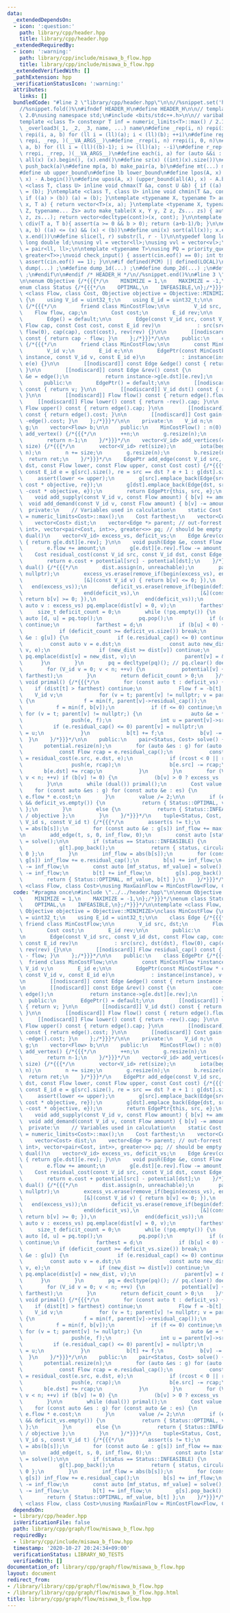 ```yaml
---
data:
  _extendedDependsOn:
  - icon: ':question:'
    path: library/cpp/header.hpp
    title: library/cpp/header.hpp
  _extendedRequiredBy:
  - icon: ':warning:'
    path: library/cpp/include/misawa_b_flow.hpp
    title: library/cpp/include/misawa_b_flow.hpp
  _extendedVerifiedWith: []
  _pathExtension: hpp
  _verificationStatusIcon: ':warning:'
  attributes:
    links: []
  bundledCode: "#line 2 \"library/cpp/header.hpp\"\n\n//%snippet.set('header')%\n\
    //%snippet.fold()%\n#ifndef HEADER_H\n#define HEADER_H\n\n// template version\
    \ 2.0\nusing namespace std;\n#include <bits/stdc++.h>\n\n// varibable settings\n\
    template <class T> constexpr T inf = numeric_limits<T>::max() / 2.1;\n\n#define\
    \ _overload3(_1, _2, _3, name, ...) name\n#define _rep(i, n) repi(i, 0, n)\n#define\
    \ repi(i, a, b) for (ll i = (ll)(a); i < (ll)(b); ++i)\n#define rep(...) _overload3(__VA_ARGS__,\
    \ repi, _rep, )(__VA_ARGS__)\n#define _rrep(i, n) rrepi(i, 0, n)\n#define rrepi(i,\
    \ a, b) for (ll i = (ll)((b)-1); i >= (ll)(a); --i)\n#define r_rep(...) _overload3(__VA_ARGS__,\
    \ rrepi, _rrep, )(__VA_ARGS__)\n#define each(i, a) for (auto &&i : a)\n#define\
    \ all(x) (x).begin(), (x).end()\n#define sz(x) ((int)(x).size())\n#define pb(a)\
    \ push_back(a)\n#define mp(a, b) make_pair(a, b)\n#define mt(...) make_tuple(__VA_ARGS__)\n\
    #define ub upper_bound\n#define lb lower_bound\n#define lpos(A, x) (lower_bound(all(A),\
    \ x) - A.begin())\n#define upos(A, x) (upper_bound(all(A), x) - A.begin())\ntemplate\
    \ <class T, class U> inline void chmax(T &a, const U &b) { if ((a) < (b)) (a)\
    \ = (b); }\ntemplate <class T, class U> inline void chmin(T &a, const U &b) {\
    \ if ((a) > (b)) (a) = (b); }\ntemplate <typename X, typename T> auto make_table(X\
    \ x, T a) { return vector<T>(x, a); }\ntemplate <typename X, typename Y, typename\
    \ Z, typename... Zs> auto make_table(X x, Y y, Z z, Zs... zs) { auto cont = make_table(y,\
    \ z, zs...); return vector<decltype(cont)>(x, cont); }\n\ntemplate <class T> T\
    \ cdiv(T a, T b){ assert(a >= 0 && b > 0); return (a+b-1)/b; }\n\n#define is_in(x,\
    \ a, b) ((a) <= (x) && (x) < (b))\n#define uni(x) sort(all(x)); x.erase(unique(all(x)),\
    \ x.end())\n#define slice(l, r) substr(l, r - l)\n\ntypedef long long ll;\ntypedef\
    \ long double ld;\nusing vl = vector<ll>;\nusing vvl = vector<vl>;\nusing pll\
    \ = pair<ll, ll>;\n\ntemplate <typename T>\nusing PQ = priority_queue<T, vector<T>,\
    \ greater<T>>;\nvoid check_input() { assert(cin.eof() == 0); int tmp; cin >> tmp;\
    \ assert(cin.eof() == 1); }\n\n#if defined(PCM) || defined(LOCAL)\n#else\n#define\
    \ dump(...) ;\n#define dump_1d(...) ;\n#define dump_2d(...) ;\n#define cerrendl\
    \ ;\n#endif\n\n#endif /* HEADER_H */\n//%snippet.end()%\n#line 3 \"library/cpp/graph/flow/misawa_b_flow.hpp\"\
    \n\nenum Objective {/*{{{*/\n    MINIMIZE = 1,\n    MAXIMIZE = -1,\n};/*}}}*/\n\
    enum class Status {/*{{{*/\n    OPTIMAL,\n    INFEASIBLE,\n};/*}}}*/\n\ntemplate\
    \ <class Flow, class Cost, Objective objective = Objective::MINIMIZE>\nclass MinCostFlow\
    \ {\n    using V_id = uint32_t;\n    using E_id = uint32_t;\n\n    class Edge\
    \ {/*{{{*/\n        friend class MinCostFlow;\n\n        V_id src, dst;\n    \
    \    Flow flow, cap;\n        Cost cost;\n        E_id rev;\n\n        public:\n\
    \        Edge() = default;\n\n        Edge(const V_id src, const V_id dst, const\
    \ Flow cap, const Cost cost, const E_id rev)\n            : src(src), dst(dst),\
    \ flow(0), cap(cap), cost(cost), rev(rev) {}\n\n        [[nodiscard]] Flow residual_cap()\
    \ const { return cap - flow; }\n    };/*}}}*/\n\n    public:\n    class EdgePtr\
    \ {/*{{{*/\n        friend class MinCostFlow;\n\n        const MinCostFlow *instance;\n\
    \        V_id v;\n        E_id e;\n\n        EdgePtr(const MinCostFlow * const\
    \ instance, const V_id v, const E_id e)\n            : instance(instance), v(v),\
    \ e(e) {}\n\n        [[nodiscard]] const Edge &edge() const { return instance->g[v][e];\
    \ }\n\n        [[nodiscard]] const Edge &rev() const {\n            const Edge\
    \ &e = edge();\n            return instance->g[e.dst][e.rev];\n        }\n\n \
    \       public:\n        EdgePtr() = default;\n\n        [[nodiscard]] V_id src()\
    \ const { return v; }\n\n        [[nodiscard]] V_id dst() const { return edge().dst;\
    \ }\n\n        [[nodiscard]] Flow flow() const { return edge().flow; }\n\n   \
    \     [[nodiscard]] Flow lower() const { return -rev().cap; }\n\n        [[nodiscard]]\
    \ Flow upper() const { return edge().cap; }\n\n        [[nodiscard]] Cost cost()\
    \ const { return edge().cost; }\n\n        [[nodiscard]] Cost gain() const { return\
    \ -edge().cost; }\n    };/*}}}*/\n\n    private:\n    V_id n;\n    vector<vector<Edge>>\
    \ g;\n    vector<Flow> b;\n\n    public:\n    MinCostFlow() : n(0) {}\n    V_id\
    \ add_vertex() {/*{{{*/\n        ++n;\n        g.resize(n);\n        b.resize(n);\n\
    \        return n-1;\n    }/*}}}*/\n    vector<V_id> add_vertices(const size_t\
    \ size) {/*{{{*/\n        vector<V_id> ret(size);\n        iota(begin(ret), end(ret),\
    \ n);\n        n += size;\n        g.resize(n);\n        b.resize(n);\n      \
    \  return ret;\n    }/*}}}*/\n    EdgePtr add_edge(const V_id src, const V_id\
    \ dst, const Flow lower, const Flow upper, const Cost cost) {/*{{{*/\n       \
    \ const E_id e = g[src].size(), re = src == dst ? e + 1 : g[dst].size();\n   \
    \     assert(lower <= upper);\n        g[src].emplace_back(Edge{src, dst, upper,\
    \ cost * objective, re});\n        g[dst].emplace_back(Edge{dst, src, -lower,\
    \ -cost * objective, e});\n        return EdgePtr{this, src, e};\n    }/*}}}*/\n\
    \    void add_supply(const V_id v, const Flow amount) { b[v] += amount; }\n  \
    \  void add_demand(const V_id v, const Flow amount) { b[v] -= amount; }\n\n  \
    \  private:\n    // Variables used in calculation\n    static Cost constexpr unreachable\
    \ = numeric_limits<Cost>::max();\n    Cost farthest;\n    vector<Cost> potential;\n\
    \    vector<Cost> dist;\n    vector<Edge *> parent; // out-forrest.\n    priority_queue<pair<Cost,\
    \ int>, vector<pair<Cost, int>>, greater<>> pq; // should be empty outside of\
    \ dual()\n    vector<V_id> excess_vs, deficit_vs;\n    Edge &rev(const Edge &e)\
    \ { return g[e.dst][e.rev]; }\n\n    void push(Edge &e, const Flow amount) {/*{{{*/\n\
    \        e.flow += amount;\n        g[e.dst][e.rev].flow -= amount;\n    }/*}}}*/\n\
    \    Cost residual_cost(const V_id src, const V_id dst, const Edge &e) {/*{{{*/\n\
    \        return e.cost + potential[src] - potential[dst];\n    }/*}}}*/\n    bool\
    \ dual() {/*{{{*/\n        dist.assign(n, unreachable);\n        parent.assign(n,\
    \ nullptr);\n        excess_vs.erase(remove_if(begin(excess_vs), end(excess_vs),\n\
    \                    [&](const V_id v) { return b[v] <= 0; }),\n             \
    \   end(excess_vs));\n        deficit_vs.erase(remove_if(begin(deficit_vs),\n\
    \                    end(deficit_vs),\n                    [&](const V_id v) {\
    \ return b[v] >= 0; }),\n                end(deficit_vs));\n        for (const\
    \ auto v : excess_vs) pq.emplace(dist[v] = 0, v);\n        farthest = 0;\n   \
    \     size_t deficit_count = 0;\n        while (!pq.empty()) {\n            const\
    \ auto [d, u] = pq.top();\n            pq.pop();\n            if (dist[u] < d)\
    \ continue;\n            farthest = d;\n            if (b[u] < 0) ++deficit_count;\n\
    \            if (deficit_count >= deficit_vs.size()) break;\n            for (auto\
    \ &e : g[u]) {\n                if (e.residual_cap() <= 0) continue;\n       \
    \         const auto v = e.dst;\n                const auto new_dist = d + residual_cost(u,\
    \ v, e);\n                if (new_dist >= dist[v]) continue;\n               \
    \ pq.emplace(dist[v] = new_dist, v);\n                parent[v] = &e;\n      \
    \      }\n        }\n        pq = decltype(pq)(); // pq.clear() doesn't exist.\n\
    \        for (V_id v = 0; v < n; ++v) {\n            potential[v] += min(dist[v],\
    \ farthest);\n        }\n        return deficit_count > 0;\n    }/*}}}*/\n   \
    \ void primal() {/*{{{*/\n        for (const auto t : deficit_vs) {\n        \
    \    if (dist[t] > farthest) continue;\n            Flow f = -b[t];\n        \
    \    V_id v;\n            for (v = t; parent[v] != nullptr; v = parent[v]->src)\
    \ {\n                f = min(f, parent[v]->residual_cap());\n            }\n \
    \           f = min(f, b[v]);\n            if (f <= 0) continue;\n           \
    \ for (v = t; parent[v] != nullptr;) {\n                auto &e = *parent[v];\n\
    \                push(e, f);\n                int u = parent[v]->src;\n      \
    \          if (e.residual_cap() <= 0) parent[v] = nullptr;\n                v\
    \ = u;\n            }\n            b[t] += f;\n            b[v] -= f;\n      \
    \  }\n    }/*}}}*/\n\n    public:\n    pair<Status, Cost> solve() {/*{{{*/\n \
    \       potential.resize(n);\n        for (auto &es : g) for (auto &e : es) {\n\
    \            const Flow rcap = e.residual_cap();\n            const Cost rcost\
    \ = residual_cost(e.src, e.dst, e);\n            if (rcost < 0 || rcap < 0) {\n\
    \                push(e, rcap);\n                b[e.src] -= rcap;\n         \
    \       b[e.dst] += rcap;\n            }\n        }\n        for (V_id v = 0;\
    \ v < n; ++v) if (b[v] != 0) {\n            (b[v] > 0 ? excess_vs : deficit_vs).emplace_back(v);\n\
    \        }\n\n        while (dual()) primal();\n        Cost value = 0;\n    \
    \    for (const auto &es : g) for (const auto &e : es) {\n            value +=\
    \ e.flow * e.cost;\n        }\n        value /= 2;\n\n        if (excess_vs.empty()\
    \ && deficit_vs.empty()) {\n            return { Status::OPTIMAL, value / objective\
    \ };\n        }\n        else {\n            return { Status::INFEASIBLE, value\
    \ / objective };\n        }\n    }/*}}}*/\n    tuple<Status, Cost, Flow> solve(const\
    \ V_id s, const V_id t) {/*{{{*/\n        assert(s != t);\n        Flow inf_flow\
    \ = abs(b[s]);\n        for (const auto &e : g[s]) inf_flow += max(e.cap, static_cast<Flow>(0));\n\
    \n        add_edge(t, s, 0, inf_flow, 0);\n        const auto [status, circulation_value]\
    \ = solve();\n\n        if (status == Status::INFEASIBLE) {\n            g[s].pop_back();\n\
    \            g[t].pop_back();\n            return { status, circulation_value,\
    \ 0 };\n        }\n        inf_flow = abs(b[s]);\n        for (const auto &e :\
    \ g[s]) inf_flow += e.residual_cap();\n        b[s] += inf_flow;\n        b[t]\
    \ -= inf_flow;\n        const auto [mf_status, mf_value] = solve();\n        b[s]\
    \ -= inf_flow;\n        b[t] += inf_flow;\n        g[s].pop_back();\n        g[t].pop_back();\n\
    \        return { Status::OPTIMAL, mf_value, b[t] };\n    }/*}}}*/\n};\n\ntemplate\
    \ <class Flow, class Cost>\nusing MaxGainFlow = MinCostFlow<Flow, Cost, Objective::MAXIMIZE>;\n"
  code: "#pragma once\n#include \"../../header.hpp\"\n\nenum Objective {/*{{{*/\n\
    \    MINIMIZE = 1,\n    MAXIMIZE = -1,\n};/*}}}*/\nenum class Status {/*{{{*/\n\
    \    OPTIMAL,\n    INFEASIBLE,\n};/*}}}*/\n\ntemplate <class Flow, class Cost,\
    \ Objective objective = Objective::MINIMIZE>\nclass MinCostFlow {\n    using V_id\
    \ = uint32_t;\n    using E_id = uint32_t;\n\n    class Edge {/*{{{*/\n       \
    \ friend class MinCostFlow;\n\n        V_id src, dst;\n        Flow flow, cap;\n\
    \        Cost cost;\n        E_id rev;\n\n        public:\n        Edge() = default;\n\
    \n        Edge(const V_id src, const V_id dst, const Flow cap, const Cost cost,\
    \ const E_id rev)\n            : src(src), dst(dst), flow(0), cap(cap), cost(cost),\
    \ rev(rev) {}\n\n        [[nodiscard]] Flow residual_cap() const { return cap\
    \ - flow; }\n    };/*}}}*/\n\n    public:\n    class EdgePtr {/*{{{*/\n      \
    \  friend class MinCostFlow;\n\n        const MinCostFlow *instance;\n       \
    \ V_id v;\n        E_id e;\n\n        EdgePtr(const MinCostFlow * const instance,\
    \ const V_id v, const E_id e)\n            : instance(instance), v(v), e(e) {}\n\
    \n        [[nodiscard]] const Edge &edge() const { return instance->g[v][e]; }\n\
    \n        [[nodiscard]] const Edge &rev() const {\n            const Edge &e =\
    \ edge();\n            return instance->g[e.dst][e.rev];\n        }\n\n      \
    \  public:\n        EdgePtr() = default;\n\n        [[nodiscard]] V_id src() const\
    \ { return v; }\n\n        [[nodiscard]] V_id dst() const { return edge().dst;\
    \ }\n\n        [[nodiscard]] Flow flow() const { return edge().flow; }\n\n   \
    \     [[nodiscard]] Flow lower() const { return -rev().cap; }\n\n        [[nodiscard]]\
    \ Flow upper() const { return edge().cap; }\n\n        [[nodiscard]] Cost cost()\
    \ const { return edge().cost; }\n\n        [[nodiscard]] Cost gain() const { return\
    \ -edge().cost; }\n    };/*}}}*/\n\n    private:\n    V_id n;\n    vector<vector<Edge>>\
    \ g;\n    vector<Flow> b;\n\n    public:\n    MinCostFlow() : n(0) {}\n    V_id\
    \ add_vertex() {/*{{{*/\n        ++n;\n        g.resize(n);\n        b.resize(n);\n\
    \        return n-1;\n    }/*}}}*/\n    vector<V_id> add_vertices(const size_t\
    \ size) {/*{{{*/\n        vector<V_id> ret(size);\n        iota(begin(ret), end(ret),\
    \ n);\n        n += size;\n        g.resize(n);\n        b.resize(n);\n      \
    \  return ret;\n    }/*}}}*/\n    EdgePtr add_edge(const V_id src, const V_id\
    \ dst, const Flow lower, const Flow upper, const Cost cost) {/*{{{*/\n       \
    \ const E_id e = g[src].size(), re = src == dst ? e + 1 : g[dst].size();\n   \
    \     assert(lower <= upper);\n        g[src].emplace_back(Edge{src, dst, upper,\
    \ cost * objective, re});\n        g[dst].emplace_back(Edge{dst, src, -lower,\
    \ -cost * objective, e});\n        return EdgePtr{this, src, e};\n    }/*}}}*/\n\
    \    void add_supply(const V_id v, const Flow amount) { b[v] += amount; }\n  \
    \  void add_demand(const V_id v, const Flow amount) { b[v] -= amount; }\n\n  \
    \  private:\n    // Variables used in calculation\n    static Cost constexpr unreachable\
    \ = numeric_limits<Cost>::max();\n    Cost farthest;\n    vector<Cost> potential;\n\
    \    vector<Cost> dist;\n    vector<Edge *> parent; // out-forrest.\n    priority_queue<pair<Cost,\
    \ int>, vector<pair<Cost, int>>, greater<>> pq; // should be empty outside of\
    \ dual()\n    vector<V_id> excess_vs, deficit_vs;\n    Edge &rev(const Edge &e)\
    \ { return g[e.dst][e.rev]; }\n\n    void push(Edge &e, const Flow amount) {/*{{{*/\n\
    \        e.flow += amount;\n        g[e.dst][e.rev].flow -= amount;\n    }/*}}}*/\n\
    \    Cost residual_cost(const V_id src, const V_id dst, const Edge &e) {/*{{{*/\n\
    \        return e.cost + potential[src] - potential[dst];\n    }/*}}}*/\n    bool\
    \ dual() {/*{{{*/\n        dist.assign(n, unreachable);\n        parent.assign(n,\
    \ nullptr);\n        excess_vs.erase(remove_if(begin(excess_vs), end(excess_vs),\n\
    \                    [&](const V_id v) { return b[v] <= 0; }),\n             \
    \   end(excess_vs));\n        deficit_vs.erase(remove_if(begin(deficit_vs),\n\
    \                    end(deficit_vs),\n                    [&](const V_id v) {\
    \ return b[v] >= 0; }),\n                end(deficit_vs));\n        for (const\
    \ auto v : excess_vs) pq.emplace(dist[v] = 0, v);\n        farthest = 0;\n   \
    \     size_t deficit_count = 0;\n        while (!pq.empty()) {\n            const\
    \ auto [d, u] = pq.top();\n            pq.pop();\n            if (dist[u] < d)\
    \ continue;\n            farthest = d;\n            if (b[u] < 0) ++deficit_count;\n\
    \            if (deficit_count >= deficit_vs.size()) break;\n            for (auto\
    \ &e : g[u]) {\n                if (e.residual_cap() <= 0) continue;\n       \
    \         const auto v = e.dst;\n                const auto new_dist = d + residual_cost(u,\
    \ v, e);\n                if (new_dist >= dist[v]) continue;\n               \
    \ pq.emplace(dist[v] = new_dist, v);\n                parent[v] = &e;\n      \
    \      }\n        }\n        pq = decltype(pq)(); // pq.clear() doesn't exist.\n\
    \        for (V_id v = 0; v < n; ++v) {\n            potential[v] += min(dist[v],\
    \ farthest);\n        }\n        return deficit_count > 0;\n    }/*}}}*/\n   \
    \ void primal() {/*{{{*/\n        for (const auto t : deficit_vs) {\n        \
    \    if (dist[t] > farthest) continue;\n            Flow f = -b[t];\n        \
    \    V_id v;\n            for (v = t; parent[v] != nullptr; v = parent[v]->src)\
    \ {\n                f = min(f, parent[v]->residual_cap());\n            }\n \
    \           f = min(f, b[v]);\n            if (f <= 0) continue;\n           \
    \ for (v = t; parent[v] != nullptr;) {\n                auto &e = *parent[v];\n\
    \                push(e, f);\n                int u = parent[v]->src;\n      \
    \          if (e.residual_cap() <= 0) parent[v] = nullptr;\n                v\
    \ = u;\n            }\n            b[t] += f;\n            b[v] -= f;\n      \
    \  }\n    }/*}}}*/\n\n    public:\n    pair<Status, Cost> solve() {/*{{{*/\n \
    \       potential.resize(n);\n        for (auto &es : g) for (auto &e : es) {\n\
    \            const Flow rcap = e.residual_cap();\n            const Cost rcost\
    \ = residual_cost(e.src, e.dst, e);\n            if (rcost < 0 || rcap < 0) {\n\
    \                push(e, rcap);\n                b[e.src] -= rcap;\n         \
    \       b[e.dst] += rcap;\n            }\n        }\n        for (V_id v = 0;\
    \ v < n; ++v) if (b[v] != 0) {\n            (b[v] > 0 ? excess_vs : deficit_vs).emplace_back(v);\n\
    \        }\n\n        while (dual()) primal();\n        Cost value = 0;\n    \
    \    for (const auto &es : g) for (const auto &e : es) {\n            value +=\
    \ e.flow * e.cost;\n        }\n        value /= 2;\n\n        if (excess_vs.empty()\
    \ && deficit_vs.empty()) {\n            return { Status::OPTIMAL, value / objective\
    \ };\n        }\n        else {\n            return { Status::INFEASIBLE, value\
    \ / objective };\n        }\n    }/*}}}*/\n    tuple<Status, Cost, Flow> solve(const\
    \ V_id s, const V_id t) {/*{{{*/\n        assert(s != t);\n        Flow inf_flow\
    \ = abs(b[s]);\n        for (const auto &e : g[s]) inf_flow += max(e.cap, static_cast<Flow>(0));\n\
    \n        add_edge(t, s, 0, inf_flow, 0);\n        const auto [status, circulation_value]\
    \ = solve();\n\n        if (status == Status::INFEASIBLE) {\n            g[s].pop_back();\n\
    \            g[t].pop_back();\n            return { status, circulation_value,\
    \ 0 };\n        }\n        inf_flow = abs(b[s]);\n        for (const auto &e :\
    \ g[s]) inf_flow += e.residual_cap();\n        b[s] += inf_flow;\n        b[t]\
    \ -= inf_flow;\n        const auto [mf_status, mf_value] = solve();\n        b[s]\
    \ -= inf_flow;\n        b[t] += inf_flow;\n        g[s].pop_back();\n        g[t].pop_back();\n\
    \        return { Status::OPTIMAL, mf_value, b[t] };\n    }/*}}}*/\n};\n\ntemplate\
    \ <class Flow, class Cost>\nusing MaxGainFlow = MinCostFlow<Flow, Cost, Objective::MAXIMIZE>;\n"
  dependsOn:
  - library/cpp/header.hpp
  isVerificationFile: false
  path: library/cpp/graph/flow/misawa_b_flow.hpp
  requiredBy:
  - library/cpp/include/misawa_b_flow.hpp
  timestamp: '2020-10-27 20:24:34+09:00'
  verificationStatus: LIBRARY_NO_TESTS
  verifiedWith: []
documentation_of: library/cpp/graph/flow/misawa_b_flow.hpp
layout: document
redirect_from:
- /library/library/cpp/graph/flow/misawa_b_flow.hpp
- /library/library/cpp/graph/flow/misawa_b_flow.hpp.html
title: library/cpp/graph/flow/misawa_b_flow.hpp
---
```

